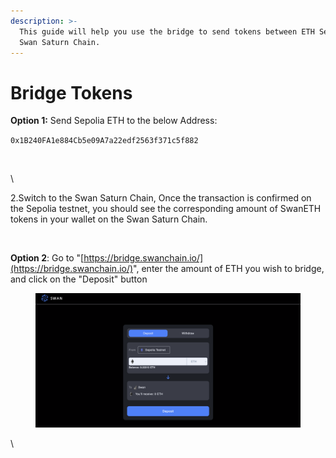 ```yaml
---
description: >-
  This guide will help you use the bridge to send tokens between ETH Sepolia and
  Swan Saturn Chain.
---
```


# Bridge Tokens

**Option 1:** Send Sepolia ETH to the below Address:

`0x1B240FA1e884Cb5e09A7a22edf2563f371c5f882`



<figure><img src="https://lh7-us.googleusercontent.com/aYPHl-KLYYVls7GVCl6fkkEBsOtOwlr3T9xxOcC2ijj8wtb2L0Fe6MpYL3RwwAXbxad8eZ43otb0Zt-OiAdA6jS17bzDetb5vaH5wBtld4iPmgXRs3Hg8QM4vOSwtSqw1r0HwN9yACmkDtlUXS0Pr8s" alt="" width="375"><figcaption></figcaption></figure>

\


2.Switch to the Swan Saturn Chain, Once the transaction is confirmed on the Sepolia testnet, you should see the corresponding amount of SwanETH tokens in your wallet on the Swan Saturn Chain.

<figure><img src="https://lh7-us.googleusercontent.com/Ah9NmuKhT3KL1PeS_7MEamPKlnUA_xk3InuZ6BnfHHj3igAe21OHWSvCU7bvJTxrE_vSlZRuJ3jNuEv_g4vs3qH18Vtma4BW9xf39kpT4iASuDghLwWKIVtKGzITg4TRVR2oofOp1nYu-UbmbI8fWGQ" alt=""><figcaption></figcaption></figure>

**Option 2**: Go to "[https://bridge.swanchain.io/](https://bridge.swanchain.io/)", enter the amount of ETH you wish to bridge, and click on the "Deposit" button

<figure><img src="../../../.gitbook/assets/image (156).png" alt=""><figcaption></figcaption></figure>



\

